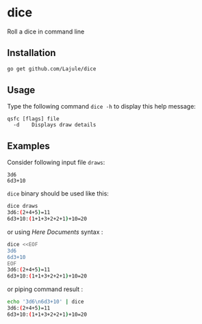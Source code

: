 # dice
Roll a dice in command line

## Installation

```sh
go get github.com/Lajule/dice
```

## Usage

Type the following command `dice -h` to display this help message:

```
qsfc [flags] file
  -d	Displays draw details
```

## Examples

Consider following input file `draws`:

```
3d6
6d3+10
```

`dice` binary should be used like this:


```sh
dice draws
3d6:(2+4+5)=11
6d3+10:(1+1+3+2+2+1)+10=20
```

or using _Here Documents_ syntax :

```sh
dice <<EOF
3d6
6d3+10
EOF
3d6:(2+4+5)=11
6d3+10:(1+1+3+2+2+1)+10=20
```

or piping command result :

```sh
echo '3d6\n6d3+10' | dice
3d6:(2+4+5)=11
6d3+10:(1+1+3+2+2+1)+10=20
```
